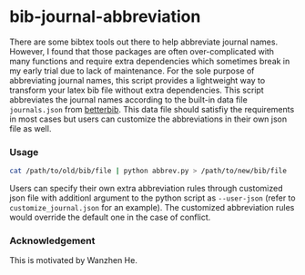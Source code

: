 # bib-journal-abbreviation
There are some bibtex tools out there to help abbreviate journal names. However, I found that those packages are often over-complicated with many functions and require extra dependencies which sometimes break in my early trial due to lack of maintenance. For the sole purpose of abbreviating journal names, this script provides a lightweight way to transform your latex bib file without extra dependencies. This script abbreviates the journal names according to the built-in data file `journals.json` from [betterbib](https://github.com/nschloe/betterbib). This data file should satisfiy the requirements in most cases but users can customize the abbreviations in their own json file as well. 



### Usage

```bash
cat /path/to/old/bib/file | python abbrev.py > /path/to/new/bib/file
```

Users can specify their own extra abbreviation rules through customized json file with additionl argument to the python script as `--user-json` (refer to `customize_journal.json` for an example). The customized abbreviation rules would override the default one in the case of conflict.

### Acknowledgement
This is motivated by Wanzhen He.
